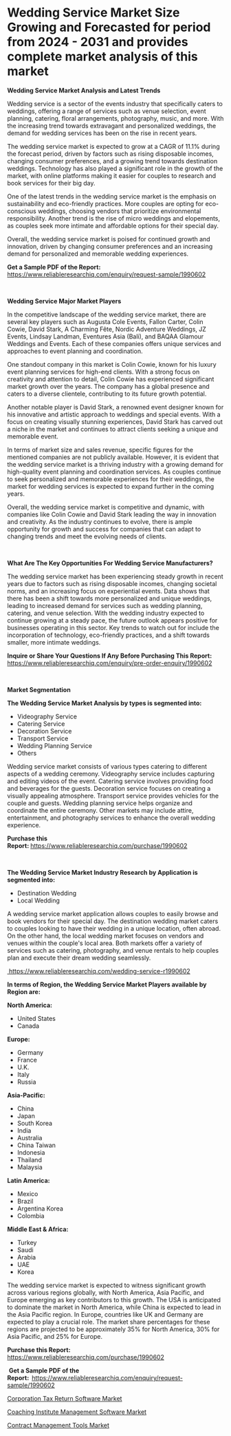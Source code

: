 <p><h1>Wedding Service Market Size Growing and Forecasted for period from 2024 - 2031 and provides complete market analysis of this market</h1></p><p><strong>Wedding Service Market Analysis and Latest Trends</strong></p>
<p><p>Wedding service is a sector of the events industry that specifically caters to weddings, offering a range of services such as venue selection, event planning, catering, floral arrangements, photography, music, and more. With the increasing trend towards extravagant and personalized weddings, the demand for wedding services has been on the rise in recent years.</p><p>The wedding service market is expected to grow at a CAGR of 11.1% during the forecast period, driven by factors such as rising disposable incomes, changing consumer preferences, and a growing trend towards destination weddings. Technology has also played a significant role in the growth of the market, with online platforms making it easier for couples to research and book services for their big day.</p><p>One of the latest trends in the wedding service market is the emphasis on sustainability and eco-friendly practices. More couples are opting for eco-conscious weddings, choosing vendors that prioritize environmental responsibility. Another trend is the rise of micro weddings and elopements, as couples seek more intimate and affordable options for their special day.</p><p>Overall, the wedding service market is poised for continued growth and innovation, driven by changing consumer preferences and an increasing demand for personalized and memorable wedding experiences.</p></p>
<p><strong>Get a Sample PDF of the Report:&nbsp;</strong> <a href="https://www.reliableresearchiq.com/enquiry/request-sample/1990602">https://www.reliableresearchiq.com/enquiry/request-sample/1990602</a></p>
<p>&nbsp;</p>
<p><strong>Wedding Service Major Market Players</strong></p>
<p><p>In the competitive landscape of the wedding service market, there are several key players such as Augusta Cole Events, Fallon Carter, Colin Cowie, David Stark, A Charming Fête, Nordic Adventure Weddings, JZ Events, Lindsay Landman, Eventures Asia (Bali), and BAQAA Glamour Weddings and Events. Each of these companies offers unique services and approaches to event planning and coordination.</p><p>One standout company in this market is Colin Cowie, known for his luxury event planning services for high-end clients. With a strong focus on creativity and attention to detail, Colin Cowie has experienced significant market growth over the years. The company has a global presence and caters to a diverse clientele, contributing to its future growth potential.</p><p>Another notable player is David Stark, a renowned event designer known for his innovative and artistic approach to weddings and special events. With a focus on creating visually stunning experiences, David Stark has carved out a niche in the market and continues to attract clients seeking a unique and memorable event.</p><p>In terms of market size and sales revenue, specific figures for the mentioned companies are not publicly available. However, it is evident that the wedding service market is a thriving industry with a growing demand for high-quality event planning and coordination services. As couples continue to seek personalized and memorable experiences for their weddings, the market for wedding services is expected to expand further in the coming years.</p><p>Overall, the wedding service market is competitive and dynamic, with companies like Colin Cowie and David Stark leading the way in innovation and creativity. As the industry continues to evolve, there is ample opportunity for growth and success for companies that can adapt to changing trends and meet the evolving needs of clients.</p></p>
<p>&nbsp;</p>
<p><strong>What Are The Key Opportunities For Wedding Service Manufacturers?</strong></p>
<p><p>The wedding service market has been experiencing steady growth in recent years due to factors such as rising disposable incomes, changing societal norms, and an increasing focus on experiential events. Data shows that there has been a shift towards more personalized and unique weddings, leading to increased demand for services such as wedding planning, catering, and venue selection. With the wedding industry expected to continue growing at a steady pace, the future outlook appears positive for businesses operating in this sector. Key trends to watch out for include the incorporation of technology, eco-friendly practices, and a shift towards smaller, more intimate weddings.</p></p>
<p><strong>Inquire or Share Your Questions If Any Before Purchasing This Report:</strong> <a href="https://www.reliableresearchiq.com/enquiry/pre-order-enquiry/1990602">https://www.reliableresearchiq.com/enquiry/pre-order-enquiry/1990602</a></p>
<p>&nbsp;</p>
<p><strong>Market Segmentation</strong></p>
<p><strong>The Wedding Service Market Analysis by types is segmented into:</strong></p>
<p><ul><li>Videography Service</li><li>Catering Service</li><li>Decoration Service</li><li>Transport Service</li><li>Wedding Planning Service</li><li>Others</li></ul></p>
<p><p>Wedding service market consists of various types catering to different aspects of a wedding ceremony. Videography service includes capturing and editing videos of the event. Catering service involves providing food and beverages for the guests. Decoration service focuses on creating a visually appealing atmosphere. Transport service provides vehicles for the couple and guests. Wedding planning service helps organize and coordinate the entire ceremony. Other markets may include attire, entertainment, and photography services to enhance the overall wedding experience.</p></p>
<p><strong>Purchase this Report:&nbsp;</strong><a href="https://www.reliableresearchiq.com/purchase/1990602">https://www.reliableresearchiq.com/purchase/1990602</a></p>
<p>&nbsp;</p>
<p><strong>The Wedding Service Market Industry Research by Application is segmented into:</strong></p>
<p><ul><li>Destination Wedding</li><li>Local Wedding</li></ul></p>
<p><p>A wedding service market application allows couples to easily browse and book vendors for their special day. The destination wedding market caters to couples looking to have their wedding in a unique location, often abroad. On the other hand, the local wedding market focuses on vendors and venues within the couple's local area. Both markets offer a variety of services such as catering, photography, and venue rentals to help couples plan and execute their dream wedding seamlessly.</p></p>
<p><a href="https://www.reliableresearchiq.com/wedding-service-r1990602">&nbsp;https://www.reliableresearchiq.com/wedding-service-r1990602</a></p>
<p><strong>In terms of Region, the Wedding Service Market Players available by Region are:</strong></p>
<p>
    <p> <strong> North America: </strong>
        <ul>
            <li>United States</li>
            <li>Canada</li>
        </ul>
        </p> 
    <p> <strong> Europe: </strong>
        <ul>
            <li>Germany</li>
            <li>France</li>
            <li>U.K.</li>
            <li>Italy</li>
            <li>Russia</li>
        </ul>
        </p> 
    <p> <strong> Asia-Pacific: </strong>
        <ul>
            <li>China</li>
            <li>Japan</li>
            <li>South Korea</li>
            <li>India</li>
            <li>Australia</li>
            <li>China Taiwan</li>
            <li>Indonesia</li>
            <li>Thailand</li>
            <li>Malaysia</li>
        </ul>
        </p> 
    <p> <strong> Latin America: </strong>
        <ul>
            <li>Mexico</li>
            <li>Brazil</li>
            <li>Argentina Korea</li>
            <li>Colombia</li>
        </ul>
        </p> 
    <p> <strong> Middle East & Africa: </strong>
        <ul>
            <li>Turkey</li>
            <li>Saudi</li>
            <li>Arabia</li>
            <li>UAE</li>
            <li>Korea</li>
        </ul>
    </p>
    </p>
<p><p>The wedding service market is expected to witness significant growth across various regions globally, with North America, Asia Pacific, and Europe emerging as key contributors to this growth. The USA is anticipated to dominate the market in North America, while China is expected to lead in the Asia Pacific region. In Europe, countries like UK and Germany are expected to play a crucial role. The market share percentages for these regions are projected to be approximately 35% for North America, 30% for Asia Pacific, and 25% for Europe.</p></p>
<p><strong>Purchase this Report: </strong><a href="https://www.reliableresearchiq.com/purchase/1990602">https://www.reliableresearchiq.com/purchase/1990602</a></p>
<p>&nbsp;<strong>Get a Sample PDF of the Report:&nbsp;&nbsp;</strong><a href="https://www.reliableresearchiq.com/enquiry/request-sample/1990602">https://www.reliableresearchiq.com/enquiry/request-sample/1990602</a></p>
<p><strong></strong></p>
<p><p><a href="https://www.linkedin.com/pulse/comprehensive-analysis-global-corporation-tax-return-software-prwve">Corporation Tax Return Software Market</a></p><p><a href="https://www.linkedin.com/pulse/deep-dive-coaching-institute-management-software-market-4mbae">Coaching Institute Management Software Market</a></p><p><a href="https://www.linkedin.com/pulse/contract-management-tools-market-segmentation-geographical-sbnye">Contract Management Tools Market</a></p></p>